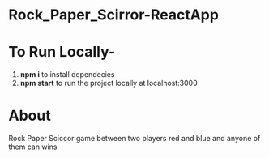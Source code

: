 # Rock_Paper_Scirror-ReactApp
# To Run Locally-
1) **npm i** to install dependecies
2) **npm start** to run the project locally at localhost:3000
# About
Rock Paper Sciccor game between two players red and blue and anyone of them can wins
